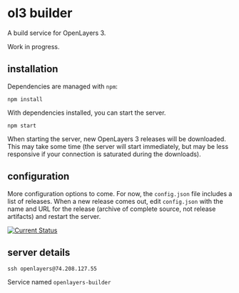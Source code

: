 # ol3 builder

A build service for OpenLayers 3.

Work in progress.

## installation

Dependencies are managed with `npm`:

    npm install

With dependencies installed, you can start the server.

    npm start

When starting the server, new OpenLayers 3 releases will be downloaded.  This may take some time (the server will start immediately, but may be less responsive if your connection is saturated during the downloads).

## configuration

More configuration options to come.  For now, the `config.json` file includes a list of releases.  When a new release comes out, edit `config.json` with the name and URL for the release (archive of complete source, not release artifacts) and restart the server.

[![Current Status](https://travis-ci.org/openlayers/builder.svg?branch=master)](https://travis-ci.org/openlayers/builder)

## server details

`ssh openlayers@74.208.127.55`

Service named `openlayers-builder`
